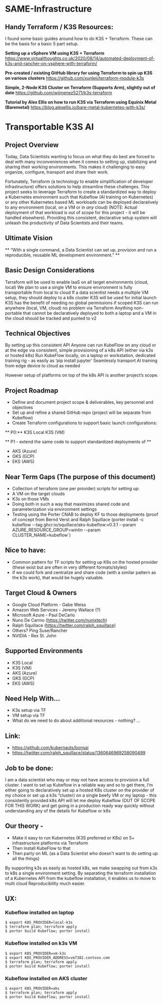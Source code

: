 # SAME-Infrastructure

## Handy Terraform / K3S Resources:

I found some basic guides around how to do K3S + Terraform. These can be the basis for a basic 5 part setup.

**Setting up a vSphere VM using K3S + Terraform**
https://www.virtualthoughts.co.uk/2020/08/14/automated-deployment-of-k3s-and-rancher-on-vsphere-with-terraform/

**Pre-created / existing GitHub library for using Terraform to spin up K3S on various clusters**
https://github.com/xunleii/terraform-module-k3s

**Simple, 2-Node K3S Cluster on Terraform (Supports Arm), slightly out of date**
https://github.com/wjimenez5271/k3s-terraform

**Tutorial by Alex Ellis on how to run K3S via Terraform using Equinix Metal (Baremetal)**
https://blog.alexellis.io/bare-metal-kubernetes-with-k3s/

# Transportable K3S AI

## Project Overview

Today, Data Scientists wanting to focus on what they do best are forced to deal with many inconveniences when it comes to setting up, stabilizing and sharing their working environments. This makes it challenging to easy organize, configure, transport and share their work.

Fortunately, Terraform (a technology to enable simplification of developer infrastructure) offers solutions to help streamline these challenges. This project seeks to leverage Terraform to create a standardized way to deploy a Kubernetes environment such that Kubeflow (AI training on Kubernetes) or any other Kubernetes based ML workloads can be deployed declaratively to any environment (local, on a VM or in *any* cloud) (NOTE: Actual deployment of that workload is out of scope for this project - it will be handled elsewhere). Providing this consistent, declarative setup system will unleash the productivity of Data Scientists and their teams. 

## Ultimate Vision

** “With a single command, a Data Scientist can set up, provision and run a reproducible, reusable ML development environment.” **

## Basic Design Considerations
Terraform will be used to enable IaaS on all target environments (cloud, local)
We plan to use a single VM to ensure environment is fully transportable from local to cloud
If a data scientist needs a multiple VM setup, they should deploy to a k8s cluster
K3S will be used for initial launch
K3S has the benefit of needing no global permissions if scoped 
K3S can run anywhere (local, VM, cloud) no problem via Terraform
Anything non-portable that cannot be declaratively deployed to both a laptop and a VM in the cloud should be tracked and punted to v2

## Technical Objectives
By setting up this consistent API
Anyone can run KubeFlow on any cloud or at the edge via consistent, simple provisioning of a k8s API (either via k3s or hosted k8s)
Run KubeFlow locally, on a laptop or workstation, dedicated training rig - as easily as ‘pip install jupyter’
Seamlessly transport AI training from edge device to cloud as needed

However setup of platforms on top of the k8s API is another project’s scope.

## Project Roadmap
- Define and document project scope & deliverables, key personnel and objectives 
- Set up and refine a shared GitHub repo (project will be separate from Kubeflow)
- Create Terraform configurations to support basic launch configurations:

** P0:**
K3S Local
K3S (VM)

** P1 - extend the same code to support standardized deployments of ** 
- AKS (Azure) 
- GKS (GCP) 
- EKS (AWS) 

## Near Term Gaps (The purpose of this document)
- Collection of terraform (one per provider) scripts for setting up:
- A VM on the target clouds 
- K3s on those VMs
- Doing both in such a way that maximizes shared code and parameterization via environment settings
- Testing using the Porter CNAB to deploy KF to those deployments (proof of concept from Bernd Verst and Ralph Squillace (porter install -c kubeflow --tag ghcr.io/squillace/aks-kubeflow:v0.3.1 --param AZURE_RESOURCE_GROUP=winlin --param CLUSTER_NAME=kubeflow`)

## Nice to have: 
- Common pattern for TF scripts for setting up K8s on the hosted provider
 (these exist but are often in very different formats/styles)
- if we could fork and centralize and share code (with a similar pattern as the k3s work), that would be hugely valuable.

## Target Cloud & Owners
- Google Cloud Platform - Gabe Weiss 
- Amazon Web Services - Jeremy Wallace (?)
- Microsoft Azure - Paul DeCarlo
- Nuno De Carmo (https://twitter.com/nunixtech)
- Ralph Squillace  (https://twitter.com/ralph_squillace) 
- Others? Ping Suse/Rancher
- NVIDIA - Rex St. John

## Supported Environments
- K3S Local
- K3S (VM)
- AKS (Azure)
- GKS (GCP)
- EKS (AWS)

## Need Help With…
- K3s setup via TF
- VM setup via TF
- What do we need to do about additional resources - nothing?
...

## Link: 
- https://github.com/kubernauts/bonsai
- https://twitter.com/ralph_squillace/status/1360646969258090499

## Job to be done:
I am a data scientist who may or may not have access to provision a full cluster. I want to set up Kubeflow in a reliable way and so to get there, I’m either going to declaratively set up a hosted K8s cluster on the provider of my choice or set up a k3s “cluster) on a single beefy VM or my laptop - this consistently provided k8s API will let me deploy Kubeflow (OUT OF SCOPE FOR THIS WORK) and get going in a production ready way quickly without understanding any of the details for Kubeflow or k8s

## Our theory -
- Make it easy to run Kubernetes (K3S preferred or K8s) on 5+ infrastructure platforms via Terraform
- Then install KubeFlow to that
- Then party on ML (as a Data Scientist who doesn't want to do setting up all the things)

By supporting k3s as easily as hosted k8s, we make swapping out from k3s to k8s a single environment setting.
By separating the terraform installation of a Kubernetes API from the kubeflow installation, it enables us to move to multi cloud Reproducibility much easier.

## UX:

### Kubeflow installed on laptop 
```
$ export K8S_PROVIDER=local-k3s 
$ terraform plan; terraform apply 
$ porter build Kubeflow; porter install 
```
### Kubeflow installed on k3s VM
```
$ export K8S_PROVIDER=vm-k3s
$ export K8S_PROVIDER_ADDRESS=vm7382.contoso.com
$ terraform plan; terraform apply
$ porter build Kubeflow; porter install 
```
### Kubeflow installed on AKS cluster
```
$ export K8S_PROVIDER=aks
$ terraform plan; terraform apply
$ porter build Kubeflow; porter install 
```





